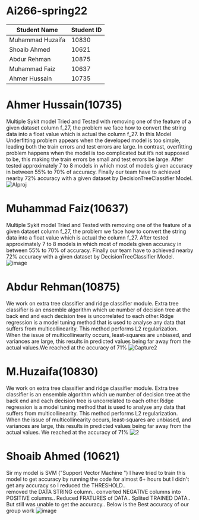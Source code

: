 # Ai266-spring22

|      Student Name     | Student ID |
| --------------------- | ---------- |
|   Muhammad Huzaifa    |    10830   |
|   Shoaib Ahmed        |    10621   |
|   Abdur Rehman        |    10875   |
|   Muhammad Faiz       |    10637   |
|  Ahmer Hussain        |    10735   |

# Ahmer Hussain(10735)
Multiple Sykit model Tried and Tested with removing one of the feature of a given dataset column f_27, the problem we face how to convert the string data into a float value which is actual the column f_27. 
In this Model Underfitting problem appears when the developed model is too simple, leading both the train errors and test errors are large. In contrast, overfitting problem happens when the model is too complicated but it’s not supposed to be, this making the train errors be small and test errors be large.  After tested approximately 7 to 8 models in which most of models given accuracy in between 55% to 70% of accuracy. Finally our team have to achieved nearby 72% accuracy with a given dataset by DecisionTreeClassifier Model.
![AIproj](https://user-images.githubusercontent.com/99546831/169717891-31fbe83b-b06f-40a0-80c1-17f6a7e7539a.PNG)


# Muhammad Faiz(10637)
Multiple Sykit model Tried and Tested with removing one of the feature of a given dataset column f_27, the problem we face how to convert the string data into a float value which is actual the column f_27.
After tested approximately 7 to 8 models in which most of models given accuracy in between 55% to 70% of accuracy. Finally our team have to achieved nearby 72% accuracy with a given dataset by DecisionTreeClassifier Model.
![image](https://user-images.githubusercontent.com/99601979/169717394-82484951-5722-4c4a-b7d8-05129f26cb79.png)


# Abdur Rehman(10875)
We work on extra tree classifier and ridge classifier module.
Extra tree classifier is an ensemble algorithm which ue number of decision tree at the back end and each decision 
tree is uncorrelated to each other.Ridge regression is a model tuning method that is used to analyse any data that suffers from multicollinearity. 
This method performs L2 regularization. When the issue of multicollinearity occurs,
 least-squares are unbiased, and variances are large, this results in predicted values being far away from the actual values.We reached at the accuracy of 71%
![Capture2](https://user-images.githubusercontent.com/87324678/169716343-16785ee9-a5a0-4cbc-af5d-9d44d6bdff48.PNG)

# M.Huzaifa(10830)
We work on extra tree classifier and ridge classifier module.
Extra tree classifier is an ensemble algorithm which ue number of decision tree at the back end and each decision 
tree is uncorrelated to each other.Ridge regression is a model tuning method that is used to analyse any data that suffers from multicollinearity. 
This method performs L2 regularization. When the issue of multicollinearity occurs,
 least-squares are unbiased, and variances are large, this results in predicted values being far away from the actual values.
 We reached at the accuracy of 71%
 ![2](https://user-images.githubusercontent.com/99601994/169716195-52e137bb-068a-4a9a-a336-136070e4c840.JPG)

# Shoaib Ahmed (10621)
Sir my model is SVM ("Support Vector Machine ") I have tried to train this model  to get accuracy by running the code for almost 6+ hours but I didn't get any accuracy so
I reduced the THRESHOLD..  
removed the DATA STRING column..
converted NEGATIVE columns into POSITIVE columns..
Reduced FRATURES of DATA..
Splited TRAINED DATA..
But still was unable to get the accuracy..
Below is the Best accuracy of our group work
![image](https://user-images.githubusercontent.com/99601979/169717394-82484951-5722-4c4a-b7d8-05129f26cb79.png)
